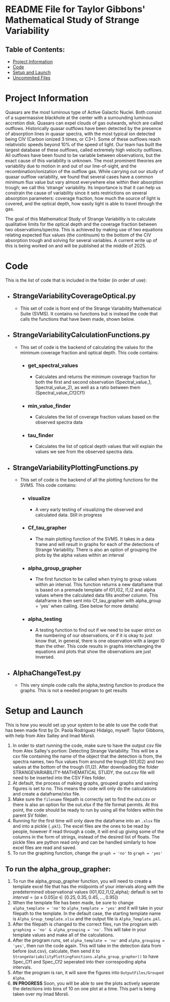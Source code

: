 # README File for Taylor Gibbons' Mathematical Study of Strange Variability

## Table of Contents:
* [Project Information](#project-information)
* [Code](#code)
* [Setup and Launch](#setup-and-launch)
* [Uncommited Files](#currently-uncommited-files)


# Project Information

Quasars are the most luminous type of Active Galactic Nuclei. Both consist of a supermassive blackhole at the center with a surrounding luminous accretion disk. Quasars can expel clouds of gas outwards, which are called outflows. Historically quasar outflows have been detected by the presence of absorption lines in quasar spectra, with the most typical ion detected being CIV (Carbon ionized 3 times, or C3+). Some of these outflows reach relativistic speeds beyond 10% of the speed of light. Our team has built the largest database of these outflows, called extremely high velocity outflows. All outflows have been found to be variable between observations, but the exact cause of this variability is unknown. The most prominent theories are variability due to motion in and out of our line-of-sight, and the recombination/ionization of the outflow gas. While carrying out our study of quasar outflow variability, we found that several cases have a common minimum flux value but vary almost everywhere else within their absorption trough; we call this ‘strange’ variability. Its importance is that it can help us constrain the cause of variability since it sets restrictions on several absorption parameters: coverage fraction, how much the source of light is covered, and the optical depth, how easily light is able to travel through the gas.

The goal of this Mathematical Study of Strange Variability is to calculate qualitative limits for the optical depth and the coverage fraction between two observations/spectra. This is achieved by making use of two equations relating expected flux values (the continuum) to the bottom of the CIV absorption trough and solving for several variables. A current write up of this is being worked on and will be published at the middle of 2025.

# Code
This is the list of code that is included in the folder (in order of use):
* ## StrangeVariabilityCoverageOptical.py
  - This set of code is front end of the Strange Variability Mathematical Suite (SVMS). It contains no functions but is instead the code that calls the functions that have been made, shown below.
* ## StrangeVariabilityCalculationFunctions.py
  - This set of code is the backend of calculating the values for the minimum coverage fraction and optical depth. This code contains:
    - ### get_spectral_values
      - Calculates and returns the minimum coverage fraction for both the first and second observation (Spectral_value_1, Spectral_value_2), as well as a ratio between them (Spectral_value_Cf2Cf1)
    - ### min_value_finder
      - Calculates the list of coverage fraction values based on the observed spectra data
    - ### tau_finder
      - Calculates the list of optical depth values that will explain the values we see from the observed spectra data.
* ## StrangeVariabilityPlottingFunctions.py
  - This set of code is the backend of all the plotting functions for the SVMS. This code contains:
    - ### visualize
      - A very early testing of visualizing the observed and calculated data. Still in progress
    - ### Cf_tau_grapher
      - The main plotting function of the SVMS. It takes in a data frame and will result in graphs for each of the detections of Strange Variability. There is also an option of grouping the plots by the alpha values within an interval
    - ### alpha_group_grapher
      - The first function to be called when trying to group values within an interval. This function returns a new dataframe that is based on a premade template of I01,I02, I1,I2 and alpha values where the calculated data fills another column. This dataframe is then sent into Cf_tau_grapher with alpha_group = 'yes' when calling. (See below for more details)
    - ### alpha_testing
      - A testing function to find out if we need to be super strict on the numbering of our observations, or if it is okay to just know that, in general, there is one observation with a larger I0 than the other. This code results in graphs interchanging the equations and plots that show the observations are just inversed. 
* ## AlphaChangeTest.py
  - This very simple code calls the alpha_testing function to produce the graphs. This is not a needed program to get results

# Setup and Launch
This is how you would set up your system to be able to use the code that has been made first by Dr. Paola Rodriguez Hidalgo, myself: Taylor Gibbons, with help from Alex Salley and Imad Morsli.
1. In order to start running the code, make sure to have the output csv file from Alex Salley's portion: Detecting Strange Variability. This will be a csv file containing the name of the object that the detection is from, the spectra names, two flux values from around the trough (I01,I02) and two values at the bottom of the trough (I1,I2). After downloading the folder STRANGEVARIABILITY-MATHEMATICAL STUDY, the out.csv file will need to be inserted into the CSV Files folder.
2. At default, the process of making graphs, grouped graphs and saving figures is set to no. This means the code will only do the calculations and create a dataframe/xlsx file.
3. Make sure the `filename` filepath is correctly set to find the out.csv or there is also an option for the out.xlsx if the file format permits. At this point, the code should be ready to run by using all the folders within the parent SV folder.
4. Running for the first time will only dave the dataframe into an `.xlsx` file and into a pickle (`.pkl`). The excel files are the ones to be read by people, however if read through a code, it will end up giving some of the columns in the form of strings, instead of the desired list of floats. The pickle files are python read only and can be handled similarly to how excel files are read and saved.
5. To run the graphing function, change the `graph = 'no'` to `graph = 'yes'`
## To run the alpha_group_grapher:
1. To run the alpha_group_grapher function, you will need to create a template excel file that has the midpoints of your intervals along with the predetermined observational values (I01,I02,I1,I2,alpha); default is set to $`interval = \left(\alpha \pm 0.05 | \alpha \in [0.25,0.35,0.45, ... ,0.95]\right)`$
2. When the template file has been made, be sure to change `alpha_template = 'no'` to `alpha_template = 'yes'` and it will take in your filepath to the template. In the default case, the starting template name is `Alpha_Group_template.xlsx` and the output file is `Alpha_Template.pkl`.
3. After the filepath is changed to the correct files, run the program with `graphing = 'no' & alpha_grouping = 'no'`. This will take in your template values and make all of the calculations.
4. After the program runs, set `alpha_template = 'no'` and `alpha_grouping = 'yes'`, then run the code again. This will take in the detection data from before (out.csv), calculate, then send it to `StrangeVariabilityPlottingFunctions.alpha_group_grapher()` to have Spec_Cf1 and Spec_Cf2 seperated into their correspoding alpha intervals.
5. After the program is ran, it will save the figures into `OutputFiles/Grouped Alpha`.
6. **IN PROGRESS** Soon, you will be able to see the plots actively seperate the detections into bins of 10 on one plot at a time. This part is being taken over my Imad Morsli.

